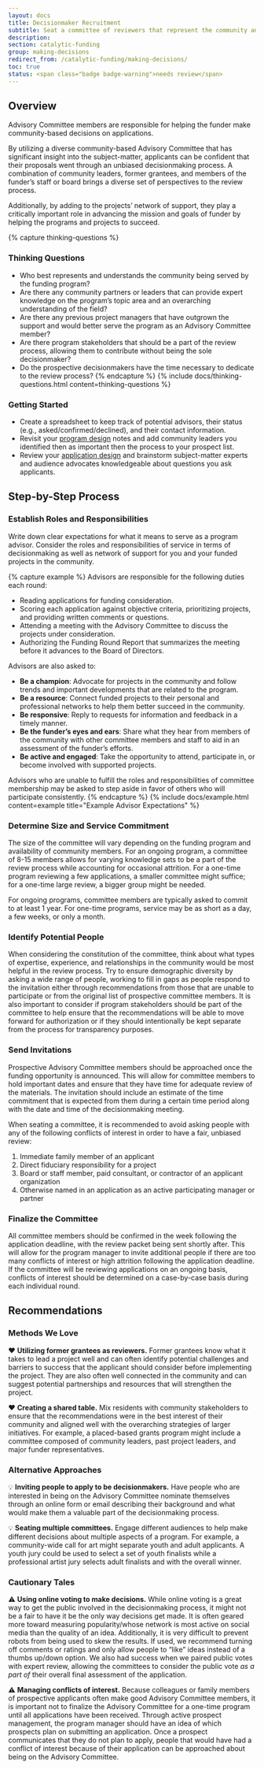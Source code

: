 ```yaml
---
layout: docs
title: Decisionmaker Recruitment
subtitle: Seat a committee of reviewers that represent the community and the audiences served by the funding program.
description:
section: catalytic-funding
group: making-decisions
redirect_from: /catalytic-funding/making-decisions/
toc: true
status: <span class="badge badge-warning">needs review</span>
---
```


## Overview

Advisory Committee members are responsible for helping the funder make community-based decisions on applications.

By utilizing a diverse community-based Advisory Committee that has significant insight into the subject-matter, applicants can be confident that their proposals went through an unbiased decisionmaking process. A combination of community leaders, former grantees, and members of the funder’s staff or board brings a diverse set of perspectives to the review process.

Additionally, by adding to the projects’ network of support, they play a critically important role in advancing the mission and goals of funder by helping the programs and projects to succeed.

{% capture thinking-questions %}
### Thinking Questions

* Who best represents and understands the community being served by the funding program?
* Are there any community partners or leaders that can provide expert knowledge on the program’s topic area and an overarching understanding of the field?
* Are there any previous project managers that have outgrown the support and would better serve the program as an Advisory Committee member?
* Are there program stakeholders that should be a part of the review process, allowing them to contribute without being the sole decisionmaker?
* Do the prospective decisionmakers have the time necessary to dedicate to the review process?
{% endcapture %}
{% include docs/thinking-questions.html content=thinking-questions %}

### Getting Started

* Create a spreadsheet to keep track of potential advisors, their status (e.g., asked/confirmed/declined), and their contact information.
* Revisit your [program design](../../planning-preparation/program-design/) notes and add community leaders you identified then as important then the process to your prospect list.
* Review your [application design](../../planning-preparation/application-design/) and brainstorm subject-matter experts and audience advocates knowledgeable about questions you ask applicants.

## Step-by-Step Process

### Establish Roles and Responsibilities
Write down clear expectations for what it means to serve as a program advisor. Consider the roles and responsibilities of service in terms of decisionmaking as well as network of support for you and your funded projects in the community.

{% capture example %}
Advisors are responsible for the following duties each round:

* Reading applications for funding consideration.
* Scoring each application against objective criteria, prioritizing projects, and providing written comments or questions.
* Attending a meeting with the Advisory Committee to discuss the projects under consideration.
* Authorizing the Funding Round Report that summarizes the meeting before it advances to the Board of Directors.

Advisors are also asked to:

* **Be a champion**: Advocate for projects in the community and follow trends and important developments that are related to the program.
* **Be a resource**: Connect funded projects to their personal and professional networks to help them better succeed in the community.
* **Be responsive**: Reply to requests for information and feedback in a timely manner.
* **Be the funder’s eyes and ears**: Share what they hear from members of the community with other committee members and staff to aid in an assessment of the funder’s efforts.
* **Be active and engaged**: Take the opportunity to attend, participate in, or become involved with supported projects.

Advisors who are unable to fulfill the roles and responsibilities of committee membership may be asked to step aside in favor of others who will participate consistently.
{% endcapture %}
{% include docs/example.html content=example title="Example Advisor Expectations" %}

### Determine Size and Service Commitment

The size of the committee will vary depending on the funding program and availability of community members. For an ongoing program, a committee of 8-15 members allows for varying knowledge sets to be a part of the review process while accounting for occasional attrition. For a one-time program reviewing a few applications, a smaller committee might suffice; for a one-time large review, a bigger group might be needed.

For ongoing programs, committee members are typically asked to commit to at least 1 year. For one-time programs, service may be as short as a day, a few weeks, or only a month.

### Identify Potential People

When considering the constitution of the committee, think about what types of expertise, experience, and relationships in the community would be most helpful in the review process. Try to ensure demographic diversity by asking a wide range of people, working to fill in gaps as people respond to the invitation either through recommendations from those that are unable to participate or from the original list of prospective committee members. It is also important to consider if program stakeholders should be part of the committee to help ensure that the recommendations will be able to move forward for authorization or if they should intentionally be kept separate from the process for transparency purposes.

### Send Invitations

Prospective Advisory Committee members should be approached once the funding opportunity is announced. This will allow for committee members to hold important dates and ensure that they have time for adequate review of the materials. The invitation should include an estimate of the time commitment that is expected from them during a certain time period along with the date and time of the decisionmaking meeting.

When seating a committee, it is recommended to avoid asking people with any of the following conflicts of interest in order to have a fair, unbiased review:

1. Immediate family member of an applicant
2. Direct fiduciary responsibility for a project
3. Board or staff member, paid consultant, or contractor of an applicant organization
4. Otherwise named in an application as an active participating manager or partner

### Finalize the Committee

All committee members should be confirmed in the week following the application deadline, with the review packet being sent shortly after. This will allow for the program manager to invite additional people if there are too many conflicts of interest or high attrition following the application deadline. If the committee will be reviewing applications on an ongoing basis, conflicts of interest should be determined on a case-by-case basis during each individual round.

## Recommendations

### Methods We Love

:heart: **Utilizing former grantees as reviewers.** Former grantees know what it takes to lead a project well and can often identify potential challenges and barriers to success that the applicant should consider before implementing the project. They are also often well connected in the community and can suggest potential partnerships and resources that will strengthen the project.

:heart: **Creating a shared table.** Mix residents with community stakeholders to ensure that the recommendations were in the best interest of their community and aligned well with the overarching strategies of larger initiatives. For example, a placed-based grants program might include a committee composed of community leaders, past project leaders, and major funder representatives.

### Alternative Approaches

:bulb: **Inviting people to apply to be decisionmakers.** Have people who are interested in being on the Advisory Committee nominate themselves through an online form or email describing their background and what would make them a valuable part of the decisionmaking process.

:bulb: **Seating multiple committees.** Engage different audiences to help make different decisions about multiple aspects of a program. For example, a community-wide call for art might separate youth and adult applicants. A youth jury could be used to select a set of youth finalists while a professional artist jury selects adult finalists and with the overall winner.

### Cautionary Tales

:warning: **Using online voting to make decisions.** While online voting is a great way to get the public involved in the decisionmaking process, it might not be a fair to have it be the only way decisions get made. It is often geared more toward measuring popularity/whose network is most active on social media than the quality of an idea. Additionally, it is very difficult to prevent robots from being used to skew the results. If used, we recommend turning off comments or ratings and only allow people to “like” ideas instead of a thumbs up/down option. We also had success when we paired public votes with expert review, allowing the committees to consider the public vote _as a part of_ their overall final assessment of the application.

:warning: **Managing conflicts of interest.** Because colleagues or family members of prospective applicants often make good Advisory Committee members, it is important not to finalize the Advisory Committee for a one-time program until all applications have been received. Through active prospect management, the program manager should have an idea of which prospects plan on submitting an application. Once a prospect communicates that they do not plan to apply, people that would have had a conflict of interest because of their application can be approached about being on the Advisory Committee.
